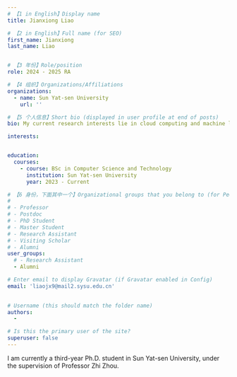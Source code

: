 ```yaml
---
# 【1 in English】Display name 
title: Jianxiong Liao

# 【2 in English】Full name (for SEO)
first_name: Jianxiong
last_name: Liao


# 【3 年份】Role/position
role: 2024 - 2025 RA

# 【4 组织】Organizations/Affiliations
organizations:
  - name: Sun Yat-sen University
    url: ''

# 【5 个人信息】Short bio (displayed in user profile at end of posts)
bio: My current research interests lie in cloud computing and machine learning systems.

interests:


education:
  courses:
    - course: BSc in Computer Science and Technology
      institution: Sun Yat-sen University
      year: 2023 - Current

# 【6 身份，下面其中一个】Organizational groups that you belong to (for People widget)
#  
# - Professor
# - Postdoc
# - PhD Student
# - Master Student
# - Research Assistant
# - Visiting Scholar
# - Alumni
user_groups:
  # - Research Assistant
  - Alumni

# Enter email to display Gravatar (if Gravatar enabled in Config)
email: 'liaojx9@mail2.sysu.edu.cn'

  
# Username (this should match the folder name)
authors:
  - 

# Is this the primary user of the site?
superuser: false
---
```


I am currently a third-year Ph.D. student in Sun Yat-sen University, under the supervision of Professor Zhi Zhou.
